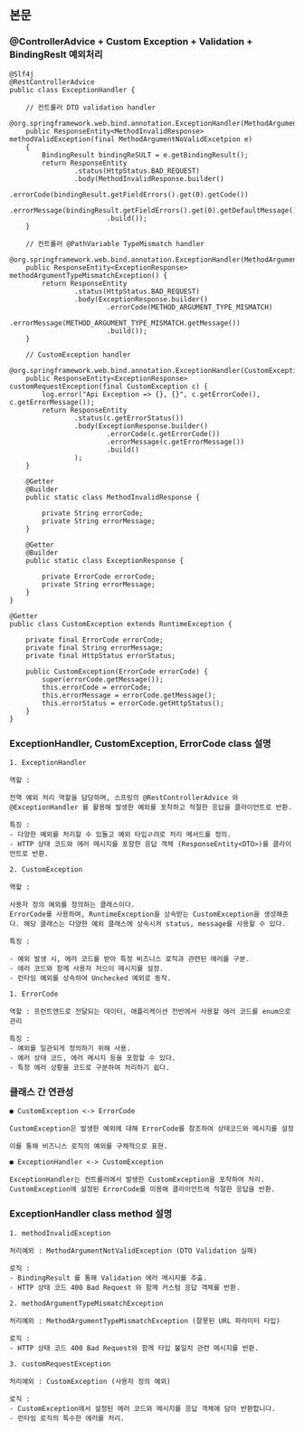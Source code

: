 ## 본문

### @ControllerAdvice + Custom Exception + Validation + BindingReslt 예외처리

    @Slf4j
    @RestControllerAdvice
    public class ExceptionHandler {

        // 컨트롤러 DTO validation handler
        @org.springframework.web.bind.annotation.ExceptionHandler(MethodArgumentNotValidException.class)
        public ResponseEntity<MethodInvalidResponse> methodValidException(final MethodArgumentNoValidExcetpion e) 
        {
            BindingResult bindingReSULT = e.getBindingResult();
            return ResponseEntity
                    .status(HttpStatus.BAD_REQUEST) 
                    .body(MethodInvalidResponse.builder()
                            .errorCode(bindingResult.getFieldErrors().get(0).getCode())
                            .errorMessage(bindingResult.getFieldErrors().get(0).getDefaultMessage())
                            .build());
        }

        // 컨트롤러 @PathVariable TypeMismatch handler
        @org.springframework.web.bind.annotation.ExceptionHandler(MethodArgumentTypeMismatchException.class)
        public ResponseEntity<ExceptionResponse> methodArgumentTypeMismatchException() {
            return ResponseEntity
                    .status(HttpStatus.BAD_REQUEST)
                    .body(ExceptionResponse.builder()
                            .errorCode(METHOD_ARGUMENT_TYPE_MISMATCH)
                            .errorMessage(METHOD_ARGUMENT_TYPE_MISMATCH.getMessage())
                            .build());
        }

        // CustomException handler
        @org.springframework.web.bind.annotation.ExceptionHandler(CustomException.class)
        public ResponseEntity<ExceptionResponse> customRequestException(final CustomException c) {
            log.error("Api Exception => {}, {}", c.getErrorCode(), c.getErrorMessage());
            return ResponseEntity
                    .status(c.getErrorStatus())
                    .body(ExceptionResponse.builder()
                            .errorCode(c.getErrorCode())
                            .errorMessage(c.getErrorMessage())
                            .build()
                    );
        }

        @Getter
        @Builder
        public static class MethodInvalidResponse {

            private String errorCode;
            private String errorMessage;
        }

        @Getter
        @Builder
        public static class ExceptionResponse {

            private ErrorCode errorCode;
            private String errorMessage;
        }
    }

    @Getter
    public class CustomException extends RuntimeException {

        private final ErrorCode errorCode;
        private final String errorMessage;
        private final HttpStatus errorStatus;

        public CustomException(ErrorCode errorCode) {
            super(errorCode.getMessage());
            this.errorCode = errorCode;
            this.errorMessage = errorCode.getMessage();
            this.errorStatus = errorCode.getHttpStatus();
        }
    }

### ExceptionHandler, CustomException, ErrorCode class 설명

    1. ExceptionHandler
    
    역할 :

    전역 예외 처리 역할을 담당하며, 스프링의 @RestControllerAdvice 와 @ExceptionHandler 를 활용해 발생한 예외를 포착하고 적절한 응답을 클라이언트로 반환.

    특징 :
    - 다양한 예외를 처리할 수 있돌고 예외 타입ㄹ려로 처리 메서드를 정의.
    - HTTP 상태 코드와 에러 메시지를 포함한 응답 객체 (ResponseEntity<DTO>)를 클라이언트로 반환.

    2. CustomException

    역할 :

    사용자 정의 예외를 정의하는 클래스이다.
    ErrorCode를 사용하여, RuntimeException을 상속받는 CustomException을 생성해준다. 해당 클래스는 다양한 예외 클래스에 상속시켜 status, message를 사용할 수 있다.

    특징 :

    - 예외 발생 시, 에러 코드를 받아 특정 비즈니스 로직과 관련된 에러를 구분.
    - 에러 코드와 함께 사용자 저으이 메시지를 설정.
    - 런타임 예외를 상속하여 Unchecked 예외로 동작.

    1. ErrorCode

    역할 : 프런트앤드로 전달되는 데이터, 애플리케이션 전반에서 사용할 에러 코드를 enum으로 관리

    특징 :
    - 예외를 일관되게 정의하기 위해 사용.
    - 예러 상태 코드, 에러 메시지 등을 포함할 수 있다.
    - 특정 에러 상황을 코드로 구분하여 처리하기 쉽다.

### 클래스 간 연관성

    ● CustomException <-> ErrorCode

    CustomException은 발생한 예외에 대해 ErrorCode를 참조하여 상태코드와 메시지를 설정

    이를 통해 비즈니스 로직의 예외를 구체적으로 표현.

    ● ExceptionHandler <-> CustomException

    ExceptionHandler는 컨트롤러에서 발생한 CustomException을 포착하여 처리.
    CustomException에 설정된 ErrorCode를 이용해 클라이언트에 적절한 응답을 반환.
    
### ExceptionHandler class method 설명

    1. methodInvalidException
 
    처리예외 : MethodArgumentNotValidException (DTO Validation 실패)

    로직 :
    - BindingResult 를 통해 Validation 에러 메시지를 추출.
    - HTTP 상태 코드 400 Bad Request 와 함께 커스텀 응답 객체를 반환.

    2. methodArgumentTypeMismatchException
 
    처리예외 : MethodArgumentTypeMismatchException (잘못된 URL 파라미터 타입)

    로직 :
    - HTTP 상태 코드 400 Bad Request와 함께 타입 불일치 관련 메시지를 반환.
  
    3. customRequestException
 
    처리예외 : CustomException (사용자 정의 예외)

    로직 :
    - CustomException에서 설정된 에러 코드와 메시지를 응답 객체에 담아 반환합니다.
    - 런타임 로직의 특수한 에러를 처리.


